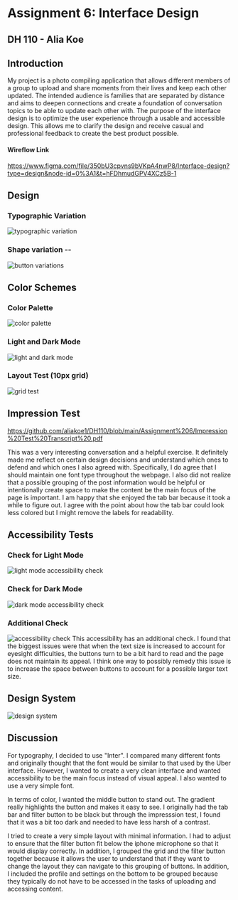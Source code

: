 # Assignment 6: Interface Design 
## DH 110 - Alia Koe 

## Introduction 
 My project is a photo compiling application that allows different members of a group to upload and share moments from their lives and keep each other updated. The intended audience is families that are separated by distance and aims to deepen connections and create a foundation of conversation topics to be able to update each other with. The purpose of the interface design is to optimize the user experience through a usable and accessible design. This allows me to clarify the design and receive casual and professional feedback to create the best product possible. 
 
#### Wireflow Link
https://www.figma.com/file/350bU3cpvns9bVKpA4nwP8/Interface-design?type=design&node-id=0%3A1&t=hFDhmudGPV4XCz5B-1

## Design 

### Typographic Variation 
![typographic variation](https://github.com/aliakoe1/DH110/blob/main/Assignment%206/typevar.png)

### Shape variation -- 
![button variations](https://github.com/aliakoe1/DH110/blob/main/Assignment%206/buttonvar.png)

## Color Schemes 
### Color Palette
![color palette](https://github.com/aliakoe1/DH110/blob/main/Assignment%206/colorpalette.png)

### Light and Dark Mode 
![light and dark mode](https://github.com/aliakoe1/DH110/blob/main/Assignment%206/lightdark.png)

### Layout Test (10px grid) 
![grid test](https://github.com/aliakoe1/DH110/blob/main/Assignment%206/gridtest.png)

## Impression Test 
https://github.com/aliakoe1/DH110/blob/main/Assignment%206/Impression%20Test%20Transcript%20.pdf

This was a very interesting conversation and a helpful exercise. It definitely made me reflect on certain design decisions and understand which ones to defend and which ones I also agreed with. Specifically, I do agree that I should maintain one font type throughout the webpage. I also did not realize that a possible grouping of the post information would be helpful or intentionally create space to make the content be the main focus of the page is important. I am happy that she enjoyed the tab bar because it took a while to figure out. I agree with the point about how the tab bar could look less colored but I might remove the labels for readability. 
## Accessibility Tests
### Check for Light Mode 
![light mode accessibility check](https://github.com/aliakoe1/DH110/blob/main/Assignment%206/lightaccess.png)
### Check for Dark Mode 
![dark mode accessibility check](https://github.com/aliakoe1/DH110/blob/main/Assignment%206/darkaccess.png)

### Additional Check 
![accessibility check](https://github.com/aliakoe1/DH110/blob/main/Assignment%206/full%20accessibility%20check.png)
This accessibility has an additional check. I found that the biggest issues were that when the text size is increased to account for eyesight difficulties, the buttons turn to be a bit hard to read and the page does not maintain its appeal. I think one way to possibly remedy this issue is to increase the space between buttons to account for a possible larger text size. 
## Design System 
![design system](https://github.com/aliakoe1/DH110/blob/main/Assignment%206/Design%20System.png)

## Discussion 
For typography, I decided to use "Inter". I compared many different fonts and originally thought that the font would be similar to that used by the Uber interface. However, I wanted to create a very clean interface and wanted accessibility to be the main focus instead of visual appeal. I also wanted to use a very simple font. 

In terms of color, I wanted the middle button to stand out. The gradient really highlights the button and makes it easy to see. I originally had the tab bar and filter button to be black but through the impresssion test, I found that it was a bit too dark and needed to have less harsh of a contrast. 

I tried to create a very simple layout with minimal information. I had to adjust to ensure that the filter button fit below the iphone microphone so that it would display correctly. In addition, I grouped the grid and the filter button together because it allows the user to understand that if they want to change the layout they can navigate to this grouping of buttons. In addition, I included the profile and settings on the bottom to be grouped because they typically do not have to be accessed in the tasks of uploading and accessing content. 
